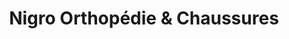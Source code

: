 ---
title: "Nigro Orthopédie & Chaussures"
url: /sion/nigro-orthopedie-und-chaussures/
shop: Schuhe
---